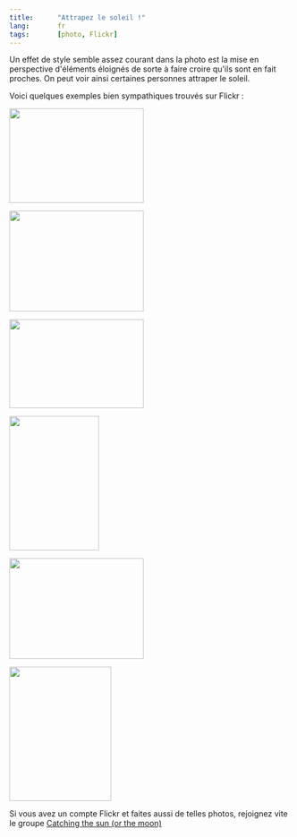 ```yaml
---
title:      "Attrapez le soleil !"
lang:       fr
tags:       [photo, Flickr]
---
```


Un effet de style semble assez courant dans la photo est la mise en perspective d'éléments éloignés de sorte à faire croire qu'ils sont en fait proches. On peut voir ainsi certaines personnes attraper le soleil.


Voici quelques exemples bien sympathiques trouvés sur Flickr :

<a title="priceless jewel, by rebba" href="https://www.flickr.com/photos/rebba/19583092/"><img src="https://photos16.flickr.com/19583092_d0e0076101_m.jpg" width="240" height="169"></a>

<a title="catching_rays, by erikland" href="https://www.flickr.com/photos/erikland/14611352/in/pool-favourites/"><img src="https://photos13.flickr.com/14611352_b4177f8318_m.jpg" width="240" height="180"></a>

<a title="Sentimental Sunlight, by hamedical" href="https://www.flickr.com/photos/hamedical/19939048/"><img src="https://photos13.flickr.com/19939048_095ce35915_m.jpg" width="240" height="159"></a>

<a title="Not to be contained, by hamedical" href="https://www.flickr.com/photos/hamedical/7336364/in/set-119800/"><img src="http://photos6.flickr.com/7336364_ee6bced044_m.jpg" width="160" height="240"></a>

<a title="grasp the ungraspable" href="https://www.flickr.com/photos/81541643@N00/2067621/"><img src="http://photos2.flickr.com/2067621_69feb61d0a_m.jpg" width="240" height="180"></a>

<a title="sunset" href="https://www.flickr.com/photos/49753917@N00/19160328/"><img src="https://photos15.flickr.com/19160328_3c65336698_m.jpg" width="182" height="240"></a>

Si vous avez un compte Flickr et faites aussi de telles photos, rejoignez vite le groupe [Catching the sun (or the moon)](https://www.flickr.com/groups/catching_sun/)
